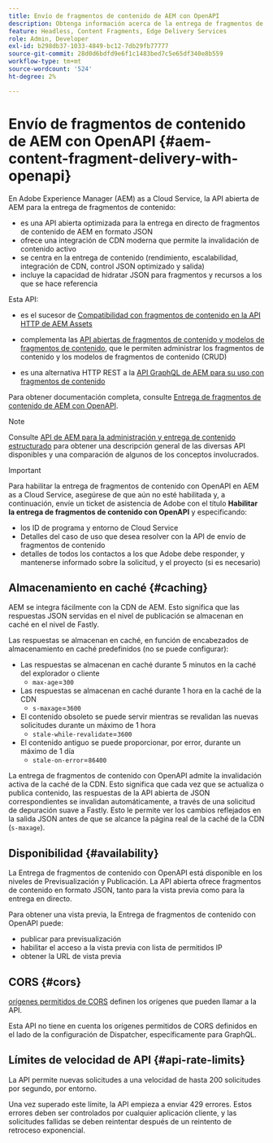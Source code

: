 ```yaml
---
title: Envío de fragmentos de contenido de AEM con OpenAPI
description: Obtenga información acerca de la entrega de fragmentos de contenido de AEM con OpenAPI
feature: Headless, Content Fragments, Edge Delivery Services
role: Admin, Developer
exl-id: b298db37-1033-4849-bc12-7db29fb77777
source-git-commit: 28d0d6bdfd9e6f1c1483bed7c5e65df340e8b559
workflow-type: tm+mt
source-wordcount: '524'
ht-degree: 2%

---
```



# Envío de fragmentos de contenido de AEM con OpenAPI {#aem-content-fragment-delivery-with-openapi}

En Adobe Experience Manager (AEM) as a Cloud Service, la API abierta de AEM para la entrega de fragmentos de contenido:

* es una API abierta optimizada para la entrega en directo de fragmentos de contenido de AEM en formato JSON
* ofrece una integración de CDN moderna que permite la invalidación de contenido activo
* se centra en la entrega de contenido (rendimiento, escalabilidad, integración de CDN, control JSON optimizado y salida)
* incluye la capacidad de hidratar JSON para fragmentos y recursos a los que se hace referencia

Esta API:

* es el sucesor de [Compatibilidad con fragmentos de contenido en la API HTTP de AEM Assets](/help/assets/content-fragments/assets-api-content-fragments.md)

* complementa las [API abiertas de fragmentos de contenido y modelos de fragmentos de contenido](/help/headless/content-fragment-openapis.md), que le permiten administrar los fragmentos de contenido y los modelos de fragmentos de contenido (CRUD)

* es una alternativa HTTP REST a la [API GraphQL de AEM para su uso con fragmentos de contenido](/help/headless/graphql-api/content-fragments.md)

Para obtener documentación completa, consulte [Entrega de fragmentos de contenido de AEM con OpenAPI](https://developer.adobe.com/experience-cloud/experience-manager-apis/api/stable/contentfragments/delivery/).

>[!NOTE]
>
>Consulte [API de AEM para la administración y entrega de contenido estructurado](/help/headless/apis-headless-and-content-fragments.md) para obtener una descripción general de las diversas API disponibles y una comparación de algunos de los conceptos involucrados.

>[!IMPORTANT]
>
>Para habilitar la entrega de fragmentos de contenido con OpenAPI en AEM as a Cloud Service, asegúrese de que aún no esté habilitada y, a continuación, envíe un ticket de asistencia de Adobe con el título **Habilitar la entrega de fragmentos de contenido con OpenAPI** y especificando:
>
>* los ID de programa y entorno de Cloud Service
>* Detalles del caso de uso que desea resolver con la API de envío de fragmentos de contenido
>* detalles de todos los contactos a los que Adobe debe responder, y mantenerse informado sobre la solicitud, y el proyecto (si es necesario)

## Almacenamiento en caché {#caching}

AEM se integra fácilmente con la CDN de AEM. Esto significa que las respuestas JSON servidas en el nivel de publicación se almacenan en caché en el nivel de Fastly.

Las respuestas se almacenan en caché, en función de encabezados de almacenamiento en caché predefinidos (no se puede configurar):

* Las respuestas se almacenan en caché durante 5 minutos en la caché del explorador o cliente
   * `max-age`=`300`
* Las respuestas se almacenan en caché durante 1 hora en la caché de la CDN
   * `s-maxage`=`3600`
* El contenido obsoleto se puede servir mientras se revalidan las nuevas solicitudes durante un máximo de 1 hora
   * `stale-while-revalidate`=`3600`
* El contenido antiguo se puede proporcionar, por error, durante un máximo de 1 día
   * `stale-on-error`=`86400`

La entrega de fragmentos de contenido con OpenAPI admite la invalidación activa de la caché de la CDN. Esto significa que cada vez que se actualiza o publica contenido, las respuestas de la API abierta de JSON correspondientes se invalidan automáticamente, a través de una solicitud de depuración suave a Fastly. Esto le permite ver los cambios reflejados en la salida JSON antes de que se alcance la página real de la caché de la CDN (`s-maxage`).

## Disponibilidad {#availability}

La Entrega de fragmentos de contenido con OpenAPI está disponible en los niveles de Previsualización y Publicación. La API abierta ofrece fragmentos de contenido en formato JSON, tanto para la vista previa como para la entrega en directo.

Para obtener una vista previa, la Entrega de fragmentos de contenido con OpenAPI puede:

* publicar para previsualización
* habilitar el acceso a la vista previa con lista de permitidos IP
* obtener la URL de vista previa

## CORS {#cors}

[orígenes permitidos de CORS](/help/headless/deployment/cross-origin-resource-sharing.md) definen los orígenes que pueden llamar a la API.

Esta API no tiene en cuenta los orígenes permitidos de CORS definidos en el lado de la configuración de Dispatcher, específicamente para GraphQL.

## Límites de velocidad de API {#api-rate-limits}

La API permite nuevas solicitudes a una velocidad de hasta 200 solicitudes por segundo, por entorno.

Una vez superado este límite, la API empieza a enviar 429 errores. Estos errores deben ser controlados por cualquier aplicación cliente, y las solicitudes fallidas se deben reintentar después de un reintento de retroceso exponencial.

<!-- 
## Limitations {#limitations}
-->
